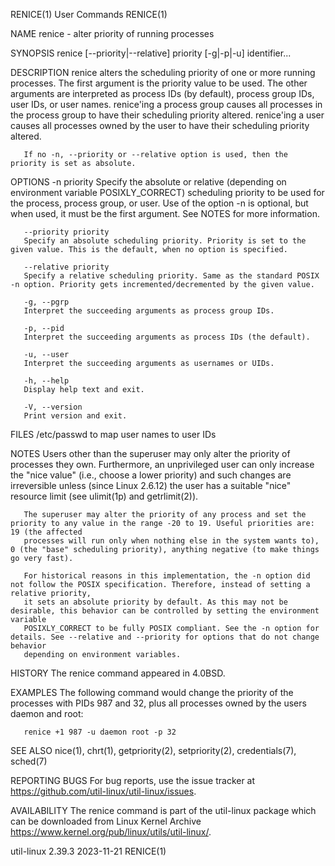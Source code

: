 RENICE(1)								 User Commands								     RENICE(1)

NAME
       renice - alter priority of running processes

SYNOPSIS
       renice [--priority|--relative] priority [-g|-p|-u] identifier...

DESCRIPTION
       renice alters the scheduling priority of one or more running processes. The first argument is the priority value to be used. The other arguments are
       interpreted as process IDs (by default), process group IDs, user IDs, or user names. renice'ing a process group causes all processes in the process
       group to have their scheduling priority altered. renice'ing a user causes all processes owned by the user to have their scheduling priority altered.

       If no -n, --priority or --relative option is used, then the priority is set as absolute.

OPTIONS
       -n priority
	   Specify the absolute or relative (depending on environment variable POSIXLY_CORRECT) scheduling priority to be used for the process, process group,
	   or user. Use of the option -n is optional, but when used, it must be the first argument. See NOTES for more information.

       --priority priority
	   Specify an absolute scheduling priority. Priority is set to the given value. This is the default, when no option is specified.

       --relative priority
	   Specify a relative scheduling priority. Same as the standard POSIX -n option. Priority gets incremented/decremented by the given value.

       -g, --pgrp
	   Interpret the succeeding arguments as process group IDs.

       -p, --pid
	   Interpret the succeeding arguments as process IDs (the default).

       -u, --user
	   Interpret the succeeding arguments as usernames or UIDs.

       -h, --help
	   Display help text and exit.

       -V, --version
	   Print version and exit.

FILES
       /etc/passwd
	   to map user names to user IDs

NOTES
       Users other than the superuser may only alter the priority of processes they own. Furthermore, an unprivileged user can only increase the "nice value"
       (i.e., choose a lower priority) and such changes are irreversible unless (since Linux 2.6.12) the user has a suitable "nice" resource limit (see
       ulimit(1p) and getrlimit(2)).

       The superuser may alter the priority of any process and set the priority to any value in the range -20 to 19. Useful priorities are: 19 (the affected
       processes will run only when nothing else in the system wants to), 0 (the "base" scheduling priority), anything negative (to make things go very fast).

       For historical reasons in this implementation, the -n option did not follow the POSIX specification. Therefore, instead of setting a relative priority,
       it sets an absolute priority by default. As this may not be desirable, this behavior can be controlled by setting the environment variable
       POSIXLY_CORRECT to be fully POSIX compliant. See the -n option for details. See --relative and --priority for options that do not change behavior
       depending on environment variables.

HISTORY
       The renice command appeared in 4.0BSD.

EXAMPLES
       The following command would change the priority of the processes with PIDs 987 and 32, plus all processes owned by the users daemon and root:

       renice +1 987 -u daemon root -p 32

SEE ALSO
       nice(1), chrt(1), getpriority(2), setpriority(2), credentials(7), sched(7)

REPORTING BUGS
       For bug reports, use the issue tracker at https://github.com/util-linux/util-linux/issues.

AVAILABILITY
       The renice command is part of the util-linux package which can be downloaded from Linux Kernel Archive
       <https://www.kernel.org/pub/linux/utils/util-linux/>.

util-linux 2.39.3							  2023-11-21								     RENICE(1)
